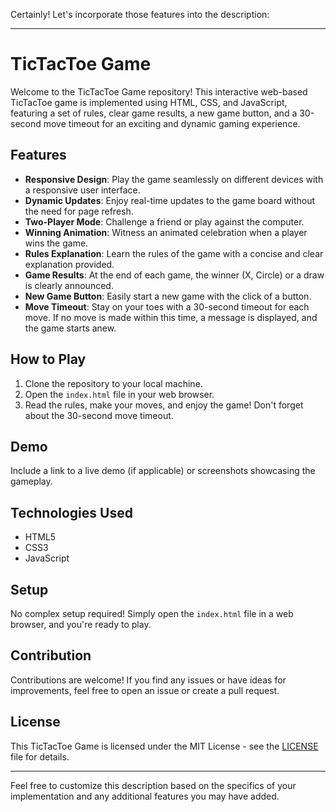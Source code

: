 Certainly! Let's incorporate those features into the description:

---

# TicTacToe Game

Welcome to the TicTacToe Game repository! This interactive web-based TicTacToe game is implemented using HTML, CSS, and JavaScript, featuring a set of rules, clear game results, a new game button, and a 30-second move timeout for an exciting and dynamic gaming experience.

## Features

- **Responsive Design**: Play the game seamlessly on different devices with a responsive user interface.
- **Dynamic Updates**: Enjoy real-time updates to the game board without the need for page refresh.
- **Two-Player Mode**: Challenge a friend or play against the computer.
- **Winning Animation**: Witness an animated celebration when a player wins the game.
- **Rules Explanation**: Learn the rules of the game with a concise and clear explanation provided.
- **Game Results**: At the end of each game, the winner (X, Circle) or a draw is clearly announced.
- **New Game Button**: Easily start a new game with the click of a button.
- **Move Timeout**: Stay on your toes with a 30-second timeout for each move. If no move is made within this time, a message is displayed, and the game starts anew.

## How to Play

1. Clone the repository to your local machine.
2. Open the `index.html` file in your web browser.
3. Read the rules, make your moves, and enjoy the game! Don't forget about the 30-second move timeout.

## Demo

Include a link to a live demo (if applicable) or screenshots showcasing the gameplay.

## Technologies Used

- HTML5
- CSS3
- JavaScript

## Setup

No complex setup required! Simply open the `index.html` file in a web browser, and you're ready to play.

## Contribution

Contributions are welcome! If you find any issues or have ideas for improvements, feel free to open an issue or create a pull request.

## License

This TicTacToe Game is licensed under the MIT License - see the [LICENSE](LICENSE) file for details.

---

Feel free to customize this description based on the specifics of your implementation and any additional features you may have added.
